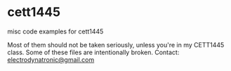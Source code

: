 cett1445
========

misc code examples for cett1445

Most of them should not be taken seriously, unless you're in my CETT1445 class. 
Some of these files are intentionally broken.
Contact: electrodynatronic@gmail.com 
